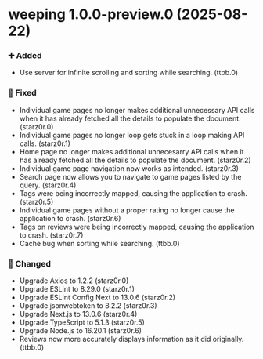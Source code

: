 weeping 1.0.0-preview.0 (2025-08-22)
====================================

### ➕ Added

- Use server for infinite scrolling and sorting while searching. (ttbb.0)

### 🔧 Fixed

- Individual game pages no longer makes additional unnecessary API calls when it has already fetched all the details to populate the document. (starz0r.0)
- Individual game pages no longer loop gets stuck in a loop making API calls. (starz0r.1)
- Home page no longer makes additional unnecesarry API calls when it has already fetched all the details to populate the document. (starz0r.2)
- Individual game page navigation now works as intended. (starz0r.3)
- Search page now allows you to navigate to game pages listed by the query. (starz0r.4)
- Tags were being incorrectly mapped, causing the application to crash. (starz0r.5)
- Individual game pages without a proper rating no longer cause the application to crash. (starz0r.6)
- Tags on reviews were being incorrectly mapped, causing the application to crash. (starz0r.7)
- Cache bug when sorting while searching. (ttbb.0)

### 🔄 Changed

- Upgrade Axios to 1.2.2 (starz0r.0)
- Upgrade ESLint to 8.29.0 (starz0r.1)
- Upgrade ESLint Config Next to 13.0.6 (starz0r.2)
- Upgrade jsonwebtoken to 8.2.2 (starz0r.3)
- Upgrade Next.js to 13.0.6 (starz0r.4)
- Upgrade TypeScript to 5.1.3 (starz0r.5)
- Upgrade Node.js to 16.20.1 (starz0r.6)
- Reviews now more accurately displays information as it did originally. (ttbb.0)
